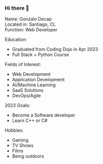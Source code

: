 ### Hi there 👋

Name: Gonzalo Decap  
Located in: Santiago, CL  
Function: Web Developer  

Education:  
- Graduated from Coding Dojo in Apr 2023  
- Full Stack + Python Course  

Fields of Interest:  
- Web Development  
- Application Development  
- AI/Machine Learning  
- SaaS Solutions  
- DevOps/Agile  

2023 Goals:  
- Become a Software developer  
- Learn C++ or C#  

Hobbies:  
- Gaming  
- TV Shows  
- Films  
- Being outdoors  

